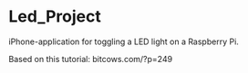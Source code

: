 # Led_Project
iPhone-application for toggling a LED light on a Raspberry Pi.

Based on this tutorial: bitcows.com/?p=249
